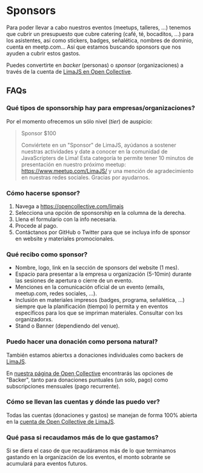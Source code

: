 # Sponsors

Para poder llevar a cabo nuestros eventos (meetups, talleres, ...) tenemos que
cubrir un presupuesto que cubre catering (café, té, bocaditos, ...) para los
asistentes, así como stickers, badges, señalética, nombres de dominio, cuenta en
meetp.com... Así que estamos buscando sponsors que nos ayuden a cubrir estos
gastos.

Puedes convertirte en _backer_ (personas) o _sponsor_ (organizaciones) a través
de la cuenta de [LimaJS en Open Collective](https://opencollective.com/limajs).

## FAQs

### Qué tipos de sponsorship hay para empresas/organizaciones?

Por el momento ofrecemos un sólo nivel (_tier_) de auspicio:

> Sponsor
> $100
>
> Conviértete en un "Sponsor" de LimaJS, ayúdanos a sostener nuestras
> actividades y date a conocer en la comunidad de JavaScripters de Lima! Esta
> categoría te permite tener 10 minutos de presentación en nuestro próximo
> meetup: https://www.meetup.com/LimaJS/ y una mención de agradecimiento en
> nuestras redes sociales. Gracias por ayudarnos.

### Cómo hacerse sponsor?

1. Navega a https://opencollective.com/limajs
2. Selecciona una opción de sponsorship en la columna de la derecha.
3. Llena el formulario con la info necesaria.
4. Procede al pago.
5. Contáctanos por GitHub o Twitter para que se incluya info de sponsor en
   website y materiales promocionales.

### Qué recibo como sponsor?

* Nombre, logo, link en la sección de sponsors del website (1 mes).
* Espacio para presentar a la empresa u organización (5-10min) durante las
  sesiones de apertura o cierre de un evento.
* Menciones en la comunicación oficial de un evento (emails, meetup.com, redes
  sociales, ...).
* Inclusión en materiales impresos (badges, programa, señalética, ...) siempre
  que la planificación (tiempo) lo permita y en eventos específicos para los que
  se impriman materiales. Consultar con lxs organizadorxs.
* Stand o Banner (dependiendo del venue).

### Puedo hacer una donación como persona natural?

También estamos abiertxs a donaciones individuales como backers de
[LimaJS](https://limajs.org/).

En [nuestra página de Open Collective](https://opencollective.com/limajs)
encontrarás las opciones de "Backer", tanto para donaciones puntuales (un solo,
pago) como subscripciones mensuales (pago recurrente).

### Cómo se llevan las cuentas y dónde las puedo ver?

Todas las cuentas (donaciones y gastos) se manejan de forma 100% abierta en
la [cuenta de Open Collective de LimaJS](https://opencollective.com/limajs).

### Qué pasa si recaudamos más de lo que gastamos?

Si se diera el caso de que recaudáramos más de lo que terminamos gastando en la
organización de los eventos, el monto sobrante se acumulará para eventos
futuros.
